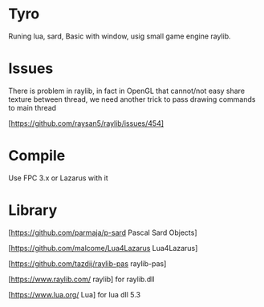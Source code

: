 # Tyro

Runing lua, sard, Basic with window, usig small game engine raylib.

# Issues

There is problem in raylib, in fact in OpenGL that cannot/not easy share texture between thread, we need another trick to pass drawing commands to main thread

[https://github.com/raysan5/raylib/issues/454]

# Compile

Use FPC 3.x or Lazarus with it

# Library

[https://github.com/parmaja/p-sard Pascal Sard Objects]

[https://github.com/malcome/Lua4Lazarus Lua4Lazarus]

[https://github.com/tazdij/raylib-pas raylib-pas]

[https://www.raylib.com/ raylib] for raylib.dll

[https://www.lua.org/ Lua] for lua dll 5.3

